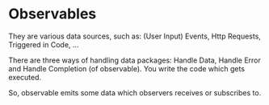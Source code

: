 # Observables

They are various data sources, such as: (User Input) Events, Http Requests, Triggered in Code, ...

There are three ways of handling data packages: Handle Data, Handle Error and Handle Completion (of observable). You write the code which gets executed.

So, observable emits some data which observers receives or subscribes to.
